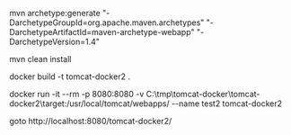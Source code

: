 mvn archetype:generate "-DarchetypeGroupId=org.apache.maven.archetypes" "-DarchetypeArtifactId=maven-archetype-webapp" "-DarchetypeVersion=1.4"

mvn clean install
 
docker build -t tomcat-docker2 .

docker run -it --rm -p 8080:8080 -v C:\tmp\tomcat-docker\tomcat-docker2\target\:/usr/local/tomcat/webapps/ --name test2 tomcat-docker2

goto http://localhost:8080/tomcat-docker2/
